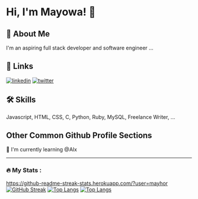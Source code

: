 
# Hi, I'm Mayowa! 👋


## 🚀 About Me
I'm an aspiring full stack developer and software engineer ...


## 🔗 Links

[![linkedin](https://img.shields.io/badge/linkedin-0A66C2?style=for-the-badge&logo=linkedin&logoColor=white)](https://www.linkedin.com/in/awodire-mayowa-b808911a9/)
[![twitter](https://img.shields.io/badge/twitter-1DA1F2?style=for-the-badge&logo=twitter&logoColor=white)](https://twitter.com/Mayhor_10)


## 🛠 Skills
Javascript, HTML, CSS, C, Python, Ruby, MySQL, Freelance Writer, ...


## Other Common Github Profile Sections

🧠 I'm currently learning @Alx

---

### :fire: My Stats :
https://github-readme-streak-stats.herokuapp.com/?user=mayhor
[![GitHub Streak](http://github-readme-streak-stats.herokuapp.com?user=mayhor&theme=dark&background=000000)](https://git.io/streak-stats)
[![Top Langs](https://github-readme-stats.vercel.app/api/top-langs/?username=mayhor)](https://github.com/anuraghazra/github-readme-stats)
[![Top Langs](https://github-readme-stats.vercel.app/api/top-langs/?username=mayhor&layout=compact&theme=vision-friendly-dark)](https://github.com/anuraghazra/github-readme-stats)
